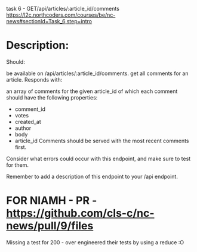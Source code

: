 task 6 - GET/api/articles/:article_id/comments
https://l2c.northcoders.com/courses/be/nc-news#sectionId=Task_6,step=intro

# Description:

Should:

be available on /api/articles/:article_id/comments.
get all comments for an article.
Responds with:

an array of comments for the given article_id of which each comment should have the following properties:

- comment_id
- votes
- created_at
- author
- body
- article_id
  Comments should be served with the most recent comments first.

Consider what errors could occur with this endpoint, and make sure to test for them.

Remember to add a description of this endpoint to your /api endpoint.

# FOR NIAMH - PR - https://github.com/cls-c/nc-news/pull/9/files

Missing a test for 200 - over engineered their tests by using a reduce :O
